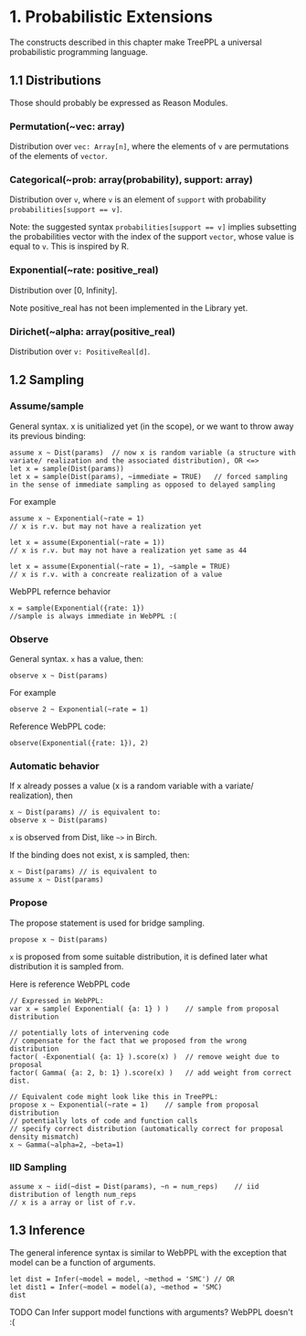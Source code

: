 # 1. Probabilistic Extensions

The constructs described in this chapter make TreePPL a universal probabilistic programming language.

## 1.1 Distributions

Those should probably be expressed as Reason Modules.

### Permutation(~vec: array)

Distribution over `vec: Array[n]`, where the elements of `v` are permutations of the elements of `vector`.

### Categorical(~prob: array(probability), support: array)

Distribution over `v`, where `v` is an element of `support` with probability `probabilities[support == v]`.

Note: the suggested syntax `probabilities[support == v]` implies subsetting the probabilities vector with the index of the support `vector`, whose value is equal to `v`. This is inspired by R.

### Exponential(~rate: positive_real)

Distribution over [0, Infinity].

Note positive_real has not been implemented in the Library yet.

### Dirichet(~alpha: array(positive_real)

Distribution over `v: PositiveReal[d]`.


## 1.2 Sampling

### Assume/sample

General syntax. x is unitialized yet (in the scope), or we want to throw away its previous binding:

	assume x ~ Dist(params)  // now x is random variable (a structure with variate/ realization and the associated distribution), OR <=>
	let x = sample(Dist(params))  
	let x = sample(Dist(params), ~immediate = TRUE)   // forced sampling in the sense of immediate sampling as opposed to delayed sampling
	
For example

	assume x ~ Exponential(~rate = 1) 
	// x is r.v. but may not have a realization yet
	
	let x = assume(Exponential(~rate = 1))
	// x is r.v. but may not have a realization yet same as 44
	
	let x = assume(Exponential(~rate = 1), ~sample = TRUE)
	// x is r.v. with a concreate realization of a value
	
WebPPL refernce behavior

	x = sample(Exponential({rate: 1})
	//sample is always immediate in WebPPL :(

### Observe

General syntax. `x` has a value, then:

	observe x ~ Dist(params)
	
For example
	
	observe 2 ~ Exponential(~rate = 1)
	
Reference WebPPL code:

	observe(Exponential({rate: 1}), 2)
	
### Automatic behavior

If x already posses a value (x is a random variable with a variate/ realization), then

	x ~ Dist(params) // is equivalent to:
	observe x ~ Dist(params)

`x` is observed from Dist, like `~>` in Birch.

If the binding does not exist, x is sampled, then:

	x ~ Dist(params) // is equivalent to
	assume x ~ Dist(params)

### Propose

The propose statement is used for bridge sampling.

	propose x ~ Dist(params)

`x` is proposed from some suitable distribution, it is defined later
what distribution it is sampled from.

Here is reference WebPPL code

	// Expressed in WebPPL:
	var x = sample( Exponential( {a: 1} ) )    // sample from proposal distribution

	// potentially lots of intervening code
	// compensate for the fact that we proposed from the wrong distribution
	factor( -Exponential( {a: 1} ).score(x) )  // remove weight due to proposal
	factor( Gamma( {a: 2, b: 1} ).score(x) )   // add weight from correct dist.

	// Equivalent code might look like this in TreePPL:
	propose x ~ Exponential(~rate = 1)    // sample from proposal distribution
	// potentially lots of code and function calls
	// specify correct distribution (automatically correct for proposal density mismatch)
	x ~ Gamma(~alpha=2, ~beta=1)


### IID Sampling

	assume x ~ iid(~dist = Dist(params), ~n = num_reps)    // iid distribution of length num_reps	
	// x is a array or list of r.v.


## 1.3 Inference

The general inference syntax is similar to WebPPL with the exception that model can be a function of arguments.

	let dist = Infer(~model = model, ~method = 'SMC') // OR
	let dist1 = Infer(~model = model(a), ~method = 'SMC)
	dist

TODO Can Infer support model functions with arguments? WebPPL doesn't :(
